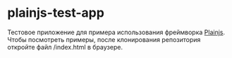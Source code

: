 # plainjs-test-app
Тестовое приложение для примера использования фреймворка [Plainjs](https://github.com/oberset/plainjs). Чтобы посмотреть примеры, после клонирования репозитория откройте файл /index.html в браузере.
